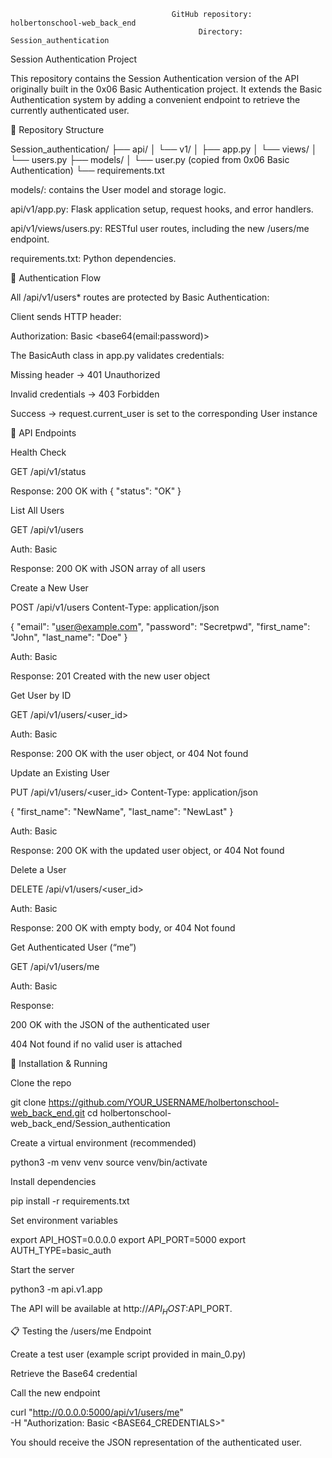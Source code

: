 


                                     
                                        GitHub repository: holbertonschool-web_back_end
                                              Directory: Session_authentication


Session Authentication Project

This repository contains the Session Authentication version of the API originally built in the 0x06 Basic Authentication project. It extends the Basic Authentication system by adding a convenient endpoint to retrieve the currently authenticated user.

📂 Repository Structure

Session_authentication/
├── api/
│   └── v1/
│       ├── app.py
│       └── views/
│           └── users.py
├── models/
│   └── user.py  (copied from 0x06 Basic Authentication)
└── requirements.txt

models/: contains the User model and storage logic.

api/v1/app.py: Flask application setup, request hooks, and error handlers.

api/v1/views/users.py: RESTful user routes, including the new /users/me endpoint.

requirements.txt: Python dependencies.

🔐 Authentication Flow

All /api/v1/users* routes are protected by Basic Authentication:

Client sends HTTP header:

Authorization: Basic <base64(email:password)>

The BasicAuth class in app.py validates credentials:

Missing header → 401 Unauthorized

Invalid credentials → 403 Forbidden

Success → request.current_user is set to the corresponding User instance

📖 API Endpoints

Health Check

GET /api/v1/status

Response: 200 OK with { "status": "OK" }

List All Users

GET /api/v1/users

Auth: Basic

Response: 200 OK with JSON array of all users

Create a New User

POST /api/v1/users
Content-Type: application/json

{
  "email": "user@example.com",
  "password": "Secretpwd",
  "first_name": "John",
  "last_name": "Doe"
}

Auth: Basic

Response: 201 Created with the new user object

Get User by ID

GET /api/v1/users/<user_id>

Auth: Basic

Response: 200 OK with the user object, or 404 Not found

Update an Existing User

PUT /api/v1/users/<user_id>
Content-Type: application/json

{
  "first_name": "NewName",
  "last_name": "NewLast"
}

Auth: Basic

Response: 200 OK with the updated user object, or 404 Not found

Delete a User

DELETE /api/v1/users/<user_id>

Auth: Basic

Response: 200 OK with empty body, or 404 Not found

Get Authenticated User (“me”)

GET /api/v1/users/me

Auth: Basic

Response:

200 OK with the JSON of the authenticated user

404 Not found if no valid user is attached

🚀 Installation & Running

Clone the repo

git clone https://github.com/YOUR_USERNAME/holbertonschool-web_back_end.git
cd holbertonschool-web_back_end/Session_authentication

Create a virtual environment (recommended)

python3 -m venv venv
source venv/bin/activate

Install dependencies

pip install -r requirements.txt

Set environment variables

export API_HOST=0.0.0.0
export API_PORT=5000
export AUTH_TYPE=basic_auth

Start the server

python3 -m api.v1.app

The API will be available at http://$API_HOST:$API_PORT.

📋 Testing the /users/me Endpoint

Create a test user (example script provided in main_0.py)

Retrieve the Base64 credential

Call the new endpoint

curl "http://0.0.0.0:5000/api/v1/users/me" \
  -H "Authorization: Basic <BASE64_CREDENTIALS>"

You should receive the JSON representation of the authenticated user.
